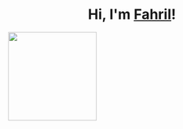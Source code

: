 <h1 align="center">Hi, I'm <a href="(https://github.com/frostdev03)">Fahril</a>!</h1>


<img align= "center" height="180em" src="https://github-readme-stats.vercel.app/api/top-langs/?username=frostdev03&layout=compact&langs_count=8"/>
